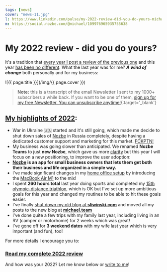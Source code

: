 ```yaml
---
tags: [news]
cover: "news-11.jpg"
l: https://www.linkedin.com/pulse/my-2022-review-did-you-do-yours-michael-sliwinski
m: https://social.nozbe.com/@michael/109976965935755638
---
```


# My 2022 review - did you do yours?

It's a tradition that [every year I post a review of the previous one](/yearly) and this year [has been no different](/2022/). What the last year was for me? ***A wind of change*** both personally and for my business:

<!--More-->

![{{ page.title }}](/img/{{ page.cover }})

> **Note:** this is a transcript of the email Newsletter I sent to my 1000+ subscribers a while back. If you want to be one of them, [sign up for my free Newsletter. You can unsubscribe anytime!](https://michael.gratis/n){:target='_blank'}

## [My highlights of 2022](/2022/):

- War in Ukraine 🇺🇦 started and it's still going, which made me decide to shut down sales of [Nozbe][n] in Russia completely, despite having a dedicated customer support and marketing for this market. [FCKPTN!](/fckptn/)
- My business was going slower than anticipated. We renamed **Nozbe Teams** to just **new Nozbe**, which gave us more [clarity](/clarity/) but this year I will focus on a new positioning, to improve the user adoption:
- **[Nozbe][n] is an app for small business owners that lets them get both their business and life organized in a simple way.**
- I've made significant changes in my [home office setup](/office23) by introducing the [MacBook Air M1](/ipadmac) to the mix!
- I spent **260 hours total** last year doing sports and completed my [15th olympic-distance triathlon](/tri15), which is OK but I've set up more ambitious goals for this year and changed my routines to be able to hit these goals easier.
- I've finally [shut down my old blog at **sliwinski.com**](/sliwinski_com/) and moved all my posts to the new blog at **[michael.team](https://michael.team)**
- I've done quite a few trips with my family last year, including living in an RV (camper or motorhome) for 2 weeks which was great!
- I've gone off for **3 weekend dates** with my wife last year which is very important (and fun), too!

For more details I encourage you to:

### [Read my complete 2022 review](/2022)

And how was your 2022? Let me know below or [write to me](/contact/)!

[n]: https://michael.gratis/nozbe
[np]: https://michael.gratis/nozbepersonal